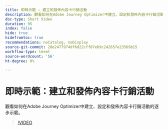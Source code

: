 ```yaml
---
title: 即時示範 — 建立和發佈內容卡行銷活動
description: 觀看如何在Adobe Journey Optimizer中建立、設定和發佈內容卡行銷活動的逐步示範。
doc-type: Short Video
duration: 95
index: false
hide: true
hidefromtoc: true
recommendations: noCatalog, noDisplay
source-git-commit: 28e2477974df6d22cff87eb9c242657e23569b15
workflow-type: tm+mt
source-wordcount: '56'
ht-degree: 0%

---
```



# 即時示範：建立和發佈內容卡行銷活動

觀看如何在Adobe Journey Optimizer中建立、設定和發佈內容卡行銷活動的逐步示範。

<!-- 62_S603_3442534_94_live-demo-creating-and-publishing-a-content-card-campaign -->
>[!VIDEO](https://video.tv.adobe.com/v/3458208/?learn=on&enablevpops=true)
